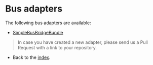 # Bus adapters

The following bus adapters are available:

* [SimpleBusBridgeBundle](https://github.com/BenGorFile/SimpleBusBridgeBundle)

> In case you have created a new adapter, please send us a Pull Request with a link to your repository.

- Back to the [index](index.md).
